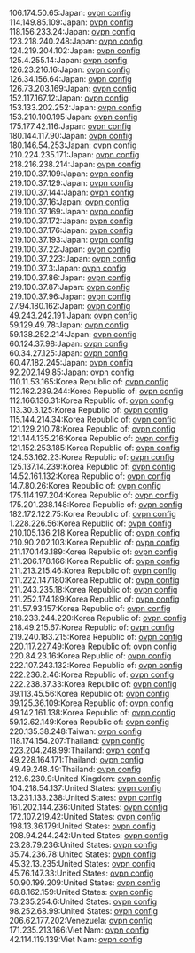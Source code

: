 106.174.50.65:Japan: [ovpn config](vpn/106_174_50_65.ovpn)  
114.149.85.109:Japan: [ovpn config](vpn/114_149_85_109.ovpn)  
118.156.233.24:Japan: [ovpn config](vpn/118_156_233_24.ovpn)  
123.218.240.248:Japan: [ovpn config](vpn/123_218_240_248.ovpn)  
124.219.204.102:Japan: [ovpn config](vpn/124_219_204_102.ovpn)  
125.4.255.14:Japan: [ovpn config](vpn/125_4_255_14.ovpn)  
126.23.216.16:Japan: [ovpn config](vpn/126_23_216_16.ovpn)  
126.34.156.64:Japan: [ovpn config](vpn/126_34_156_64.ovpn)  
126.73.203.169:Japan: [ovpn config](vpn/126_73_203_169.ovpn)  
152.117.167.12:Japan: [ovpn config](vpn/152_117_167_12.ovpn)  
153.133.202.252:Japan: [ovpn config](vpn/153_133_202_252.ovpn)  
153.210.100.195:Japan: [ovpn config](vpn/153_210_100_195.ovpn)  
175.177.42.116:Japan: [ovpn config](vpn/175_177_42_116.ovpn)  
180.144.117.90:Japan: [ovpn config](vpn/180_144_117_90.ovpn)  
180.146.54.253:Japan: [ovpn config](vpn/180_146_54_253.ovpn)  
210.224.235.171:Japan: [ovpn config](vpn/210_224_235_171.ovpn)  
218.216.238.214:Japan: [ovpn config](vpn/218_216_238_214.ovpn)  
219.100.37.109:Japan: [ovpn config](vpn/219_100_37_109.ovpn)  
219.100.37.129:Japan: [ovpn config](vpn/219_100_37_129.ovpn)  
219.100.37.144:Japan: [ovpn config](vpn/219_100_37_144.ovpn)  
219.100.37.16:Japan: [ovpn config](vpn/219_100_37_16.ovpn)  
219.100.37.169:Japan: [ovpn config](vpn/219_100_37_169.ovpn)  
219.100.37.172:Japan: [ovpn config](vpn/219_100_37_172.ovpn)  
219.100.37.176:Japan: [ovpn config](vpn/219_100_37_176.ovpn)  
219.100.37.193:Japan: [ovpn config](vpn/219_100_37_193.ovpn)  
219.100.37.22:Japan: [ovpn config](vpn/219_100_37_22.ovpn)  
219.100.37.223:Japan: [ovpn config](vpn/219_100_37_223.ovpn)  
219.100.37.3:Japan: [ovpn config](vpn/219_100_37_3.ovpn)  
219.100.37.86:Japan: [ovpn config](vpn/219_100_37_86.ovpn)  
219.100.37.87:Japan: [ovpn config](vpn/219_100_37_87.ovpn)  
219.100.37.96:Japan: [ovpn config](vpn/219_100_37_96.ovpn)  
27.94.180.162:Japan: [ovpn config](vpn/27_94_180_162.ovpn)  
49.243.242.191:Japan: [ovpn config](vpn/49_243_242_191.ovpn)  
59.129.49.78:Japan: [ovpn config](vpn/59_129_49_78.ovpn)  
59.138.252.214:Japan: [ovpn config](vpn/59_138_252_214.ovpn)  
60.124.37.98:Japan: [ovpn config](vpn/60_124_37_98.ovpn)  
60.34.27.125:Japan: [ovpn config](vpn/60_34_27_125.ovpn)  
60.47.182.245:Japan: [ovpn config](vpn/60_47_182_245.ovpn)  
92.202.149.85:Japan: [ovpn config](vpn/92_202_149_85.ovpn)  
110.11.53.165:Korea Republic of: [ovpn config](vpn/110_11_53_165.ovpn)  
112.162.239.244:Korea Republic of: [ovpn config](vpn/112_162_239_244.ovpn)  
112.166.136.31:Korea Republic of: [ovpn config](vpn/112_166_136_31.ovpn)  
113.30.3.125:Korea Republic of: [ovpn config](vpn/113_30_3_125.ovpn)  
115.144.214.34:Korea Republic of: [ovpn config](vpn/115_144_214_34.ovpn)  
121.129.210.78:Korea Republic of: [ovpn config](vpn/121_129_210_78.ovpn)  
121.144.135.216:Korea Republic of: [ovpn config](vpn/121_144_135_216.ovpn)  
121.152.253.185:Korea Republic of: [ovpn config](vpn/121_152_253_185.ovpn)  
124.53.162.23:Korea Republic of: [ovpn config](vpn/124_53_162_23.ovpn)  
125.137.14.239:Korea Republic of: [ovpn config](vpn/125_137_14_239.ovpn)  
14.52.161.132:Korea Republic of: [ovpn config](vpn/14_52_161_132.ovpn)  
14.7.80.26:Korea Republic of: [ovpn config](vpn/14_7_80_26.ovpn)  
175.114.197.204:Korea Republic of: [ovpn config](vpn/175_114_197_204.ovpn)  
175.201.238.148:Korea Republic of: [ovpn config](vpn/175_201_238_148.ovpn)  
182.172.122.75:Korea Republic of: [ovpn config](vpn/182_172_122_75.ovpn)  
1.228.226.56:Korea Republic of: [ovpn config](vpn/1_228_226_56.ovpn)  
210.105.136.218:Korea Republic of: [ovpn config](vpn/210_105_136_218.ovpn)  
210.90.202.103:Korea Republic of: [ovpn config](vpn/210_90_202_103.ovpn)  
211.170.143.189:Korea Republic of: [ovpn config](vpn/211_170_143_189.ovpn)  
211.206.178.166:Korea Republic of: [ovpn config](vpn/211_206_178_166.ovpn)  
211.213.215.46:Korea Republic of: [ovpn config](vpn/211_213_215_46.ovpn)  
211.222.147.180:Korea Republic of: [ovpn config](vpn/211_222_147_180.ovpn)  
211.243.235.18:Korea Republic of: [ovpn config](vpn/211_243_235_18.ovpn)  
211.252.174.189:Korea Republic of: [ovpn config](vpn/211_252_174_189.ovpn)  
211.57.93.157:Korea Republic of: [ovpn config](vpn/211_57_93_157.ovpn)  
218.233.244.220:Korea Republic of: [ovpn config](vpn/218_233_244_220.ovpn)  
218.49.215.67:Korea Republic of: [ovpn config](vpn/218_49_215_67.ovpn)  
219.240.183.215:Korea Republic of: [ovpn config](vpn/219_240_183_215.ovpn)  
220.117.227.49:Korea Republic of: [ovpn config](vpn/220_117_227_49.ovpn)  
220.84.23.16:Korea Republic of: [ovpn config](vpn/220_84_23_16.ovpn)  
222.107.243.132:Korea Republic of: [ovpn config](vpn/222_107_243_132.ovpn)  
222.236.2.46:Korea Republic of: [ovpn config](vpn/222_236_2_46.ovpn)  
222.238.37.33:Korea Republic of: [ovpn config](vpn/222_238_37_33.ovpn)  
39.113.45.56:Korea Republic of: [ovpn config](vpn/39_113_45_56.ovpn)  
39.125.36.109:Korea Republic of: [ovpn config](vpn/39_125_36_109.ovpn)  
49.142.161.138:Korea Republic of: [ovpn config](vpn/49_142_161_138.ovpn)  
59.12.62.149:Korea Republic of: [ovpn config](vpn/59_12_62_149.ovpn)  
220.135.38.248:Taiwan: [ovpn config](vpn/220_135_38_248.ovpn)  
118.174.154.207:Thailand: [ovpn config](vpn/118_174_154_207.ovpn)  
223.204.248.99:Thailand: [ovpn config](vpn/223_204_248_99.ovpn)  
49.228.164.171:Thailand: [ovpn config](vpn/49_228_164_171.ovpn)  
49.49.248.49:Thailand: [ovpn config](vpn/49_49_248_49.ovpn)  
212.6.230.9:United Kingdom: [ovpn config](vpn/212_6_230_9.ovpn)  
104.218.54.137:United States: [ovpn config](vpn/104_218_54_137.ovpn)  
13.231.133.238:United States: [ovpn config](vpn/13_231_133_238.ovpn)  
161.202.144.236:United States: [ovpn config](vpn/161_202_144_236.ovpn)  
172.107.219.42:United States: [ovpn config](vpn/172_107_219_42.ovpn)  
198.13.36.179:United States: [ovpn config](vpn/198_13_36_179.ovpn)  
208.94.244.242:United States: [ovpn config](vpn/208_94_244_242.ovpn)  
23.28.79.236:United States: [ovpn config](vpn/23_28_79_236.ovpn)  
35.74.236.78:United States: [ovpn config](vpn/35_74_236_78.ovpn)  
45.32.13.235:United States: [ovpn config](vpn/45_32_13_235.ovpn)  
45.76.147.33:United States: [ovpn config](vpn/45_76_147_33.ovpn)  
50.90.199.209:United States: [ovpn config](vpn/50_90_199_209.ovpn)  
68.8.162.159:United States: [ovpn config](vpn/68_8_162_159.ovpn)  
73.235.254.6:United States: [ovpn config](vpn/73_235_254_6.ovpn)  
98.252.68.99:United States: [ovpn config](vpn/98_252_68_99.ovpn)  
206.62.177.202:Venezuela: [ovpn config](vpn/206_62_177_202.ovpn)  
171.235.213.166:Viet Nam: [ovpn config](vpn/171_235_213_166.ovpn)  
42.114.119.139:Viet Nam: [ovpn config](vpn/42_114_119_139.ovpn)  
